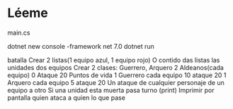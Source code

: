 # Léeme

main.cs

dotnet new console -framework net 7.0
dotnet run 

batalla
Crear 2 listas(1 equipo azul, 1 equipo rojo)
O contido das listas las unidades dos equipos
Crear 2 clases: Guerrero, Arquero
2 Aldeanos(cada equipo) 0 Ataque			20 Puntos de vida
1 Guerrero cada equipo	10 ataque			20
1 Arquero cada equipo	5 ataque			20
Un ataque de cualquier personaje de un equipo a otro
Si una unidad esta muerta pasa turno (print)
Imprimir por pantalla quien ataca a quien lo que pase 